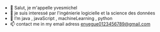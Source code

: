 - 👋 Salut, je m'appelle yvesmichel
- 👀 je suis interessé par l'ingénierie logicielle et la science des données
- 🌱 I’m java , javaScript , machineLearning , python
- 📫 contact me in my email adress enyegue0123456789@gmail.com

